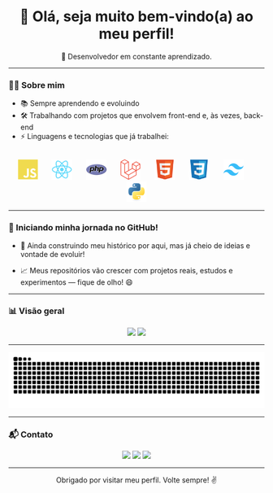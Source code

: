 <!-- README.md personalizado para perfil GitHub -->

<h1 align="center">👋 Olá, seja muito bem-vindo(a) ao meu perfil!</h1>

<p align="center">🚀 Desenvolvedor em constante aprendizado.</p>

---

### 🧑‍💻 Sobre mim<br>

- 📚 Sempre aprendendo e evoluindo
- 🛠️ Trabalhando com projetos que envolvem front-end e, às vezes, back-end
- ⚡ Linguagens e tecnologias que já trabalhei:


<div align="center"><br>
  <img alt="Pedro-Js" height="40" width="40" src="https://raw.githubusercontent.com/devicons/devicon/master/icons/javascript/javascript-plain.svg">&nbsp;&nbsp;&nbsp;&nbsp;&nbsp;&nbsp;
  <img alt="Pedro-React" height="40" width="40" src="https://raw.githubusercontent.com/devicons/devicon/master/icons/react/react-original.svg">&nbsp;&nbsp;&nbsp;&nbsp;&nbsp;&nbsp;
  <img alt="Pedro-PHP" height="40" width="40" src="https://raw.githubusercontent.com/devicons/devicon/master/icons/php/php-original.svg">&nbsp;&nbsp;&nbsp;&nbsp;&nbsp;&nbsp;
  <img alt="Pedro-Laravel" height="40" width="40" src="https://raw.githubusercontent.com/devicons/devicon/master/icons/laravel/laravel-original.svg">&nbsp;&nbsp;&nbsp;&nbsp;&nbsp;&nbsp;
  <img alt="Pedro-HTML" height="40" width="40" src="https://raw.githubusercontent.com/devicons/devicon/master/icons/html5/html5-original.svg">&nbsp;&nbsp;&nbsp;&nbsp;&nbsp;&nbsp;
  <img alt="Pedro-CSS" height="40" width="40" src="https://raw.githubusercontent.com/devicons/devicon/master/icons/css3/css3-original.svg">&nbsp;&nbsp;&nbsp;&nbsp;&nbsp;&nbsp;
  <img alt="Pedro-Tailwind" height="40" width="40" src="https://raw.githubusercontent.com/devicons/devicon/master/icons/tailwindcss/tailwindcss-original.svg">&nbsp;&nbsp;&nbsp;&nbsp;&nbsp;&nbsp;
  <img alt="Pedro-Python" height="40" width="40" src="https://raw.githubusercontent.com/devicons/devicon/master/icons/python/python-original.svg">
</div>


---

### 🚀 Iniciando minha jornada no GitHub!<br>

- 📌 Ainda construindo meu histórico por aqui, mas já cheio de ideias e vontade de evoluir!

- 📈 Meus repositórios vão crescer com projetos reais, estudos e experimentos — fique de olho! 😄

---

### 📊 Visão geral<br>

<div align="center">
  <img src="https://github-readme-streak-stats.herokuapp.com/?user=PedroHenriqueJS&theme=tokyonight&hide_border=false&locale=pt-br"/>
  <img height="195em" src="https://github-readme-stats.vercel.app/api/top-langs/?username=PedroHenriqueJS&layout=compact&langs_count=8&theme=tokyonight&locale=pt-br"/>
</div>

---

<div align="center">
  
  ![snake gif](https://github.com/PedroHenriqueJS/PedroHenriqueJS/blob/output/github-snake-dark.svg)
</div>

---

### 📬 Contato<br>

<p align="center">
  <a href="https://www.linkedin.com/in/pedro-henriquejs" target="_blank"><img src="https://img.shields.io/badge/-LinkedIn-0A66C2?style=for-the-badge&logo=linkedin&logoColor=white"/></a>
  <a href="mailto:pedrohjsdev@gmail.com"><img src="https://img.shields.io/badge/-Email-EA4335?style=for-the-badge&logo=gmail&logoColor=white"/></a>
  <a href="https://discord.com/users/pedrohenriquejs" target="_blank"><img src="https://img.shields.io/badge/-Discord-5865F2?style=for-the-badge&logo=discord&logoColor=white"/></a>
</p>

---

<p align="center">Obrigado por visitar meu perfil. Volte sempre! ✌</p>
